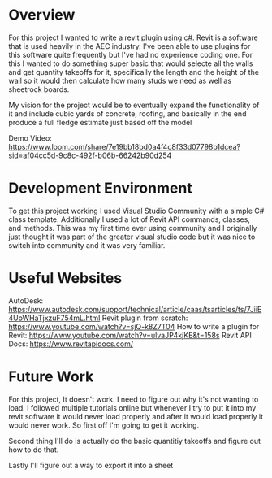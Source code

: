 # Overview

For this project I wanted to write a revit plugin using c#. Revit is a software that is used heavily in the AEC industry. I've been able to use plugins for this software quite frequently but I've had no experience coding one. For this I wanted to do something super basic that would selecte all the walls and get quantity takeoffs for it, specifically the length and the height of the wall so it would then calculate how many studs we need as well as sheetrock boards. 

My vision for the project would be to eventually expand the functionality of it and include cubic yards of concrete, roofing, and basically in the end produce a full fledge estimate just based off the model

Demo Video: https://www.loom.com/share/7e19bb18bd0a4f4c8f33d07798b1dcea?sid=af04cc5d-9c8c-492f-b06b-66242b90d254

# Development Environment

To get this project working I used Visual Studio Community with a simple C# class template. Additionally I used a lot of Revit API commands, classes, and methods. This was my first time ever using community and I originally just thought it was part of the greater visual studio code but it was nice to switch into community and it was very familiar.

# Useful Websites

AutoDesk: https://www.autodesk.com/support/technical/article/caas/tsarticles/ts/7JiiE4UoWHaTjxzuF754mL.html
Revit plugin from scratch: https://www.youtube.com/watch?v=sjQ-k8Z7T04
How to write a plugin for Revit: https://www.youtube.com/watch?v=ulvaJP4kjKE&t=158s
Revit API Docs: https://www.revitapidocs.com/

# Future Work

For this project, It doesn't work. I need to figure out why it's not wanting to load. I followed multiple tutorials online but whenever I try to put it into my revit software it would never load properly and after it would load properly it would never work. So first off I'm going to get it working.

Second thing I'll do is actually do the basic quantitiy takeoffs and figure out how to do that.

Lastly I'll figure out a way to export it into a sheet